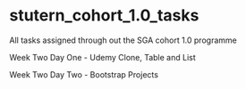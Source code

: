# stutern_cohort_1.0_tasks
All tasks assigned through out the SGA cohort 1.0 programme

Week Two Day One - Udemy Clone, Table and List

Week Two Day Two - Bootstrap Projects
